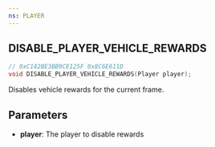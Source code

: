 ```yaml
---
ns: PLAYER
---
```

## DISABLE_PLAYER_VEHICLE_REWARDS

```c
// 0xC142BE3BB9CE125F 0x8C6E611D
void DISABLE_PLAYER_VEHICLE_REWARDS(Player player);
```

Disables vehicle rewards for the current frame.  

## Parameters
* **player**: The player to disable rewards

